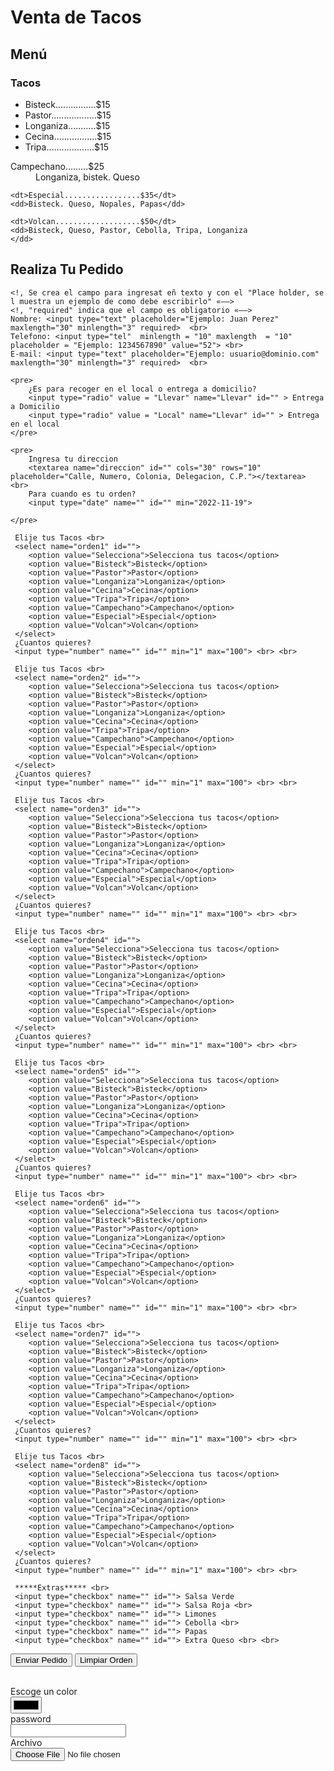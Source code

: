 <!DOCTYPE html>
<html lang="en">
<head>
    <meta charset="UTF-8">
    <meta http-equiv="X-UA-Compatible" content="IE=edge">
    <meta name="viewport" content="width=device-width, initial-scale=1.0">
    <title>Formulario</title>
</head>
<body>
<h1> Venta de Tacos</h1>
<h2>Menú</h2>
<h3>Tacos</h3>
<ul>
    <li>Bisteck................$15</li>
    <li>Pastor..................$15</li>
    <li>Longaniza...........$15</li>
    <li>Cecina.................$15</li>
    <li>Tripa...................$15</li>
</ul>

<dl>
    <dt>Campechano.........$25</dt>
    <dd>Longaniza, bistek. Queso</dd>

    <dt>Especial.................$35</dt>
    <dd>Bisteck. Queso, Nopales, Papas</dd>

    <dt>Volcan...................$50</dt>
    <dd>Bisteck, Queso, Pastor, Cebolla, Tripa, Longaniza
    </dd>
</dl>

<h2> Realiza Tu Pedido</h2>

<form action="" method="">

    <!, Se crea el campo para ingresat eñ texto y con el "Place holder, se l muestra un ejemplo de como debe escribirlo" «––>
    <!, "required" indica que el campo es obligatorio «––>
    Nombre: <input type="text" placeholder="Ejemplo: Juan Perez" maxlength="30" minlength="3" required>  <br>
    Telefono: <input type="tel"  minlength = "10" maxlength  = "10" placeholder = "Ejemplo: 1234567890" value="52"> <br>
    E-mail: <input type="text" placeholder="Ejemplo: usuario@dominio.com" maxlength="30" minlength="3" required>  <br>

    <pre>
        ¿Es para recoger en el local o entrega a domicilio?
        <input type="radio" value = "Llevar" name="Llevar" id="" > Entrega a Domicilio
        <input type="radio" value = "Local" name="Llevar" id="" > Entrega en el local
    </pre>

    <pre>
        Ingresa tu direccion
        <textarea name="direccion" id="" cols="30" rows="10" placeholder="Calle, Numero, Colonia, Delegacion, C.P."></textarea> <br>
        Para cuando es tu orden?
        <input type="date" name="" id="" min="2022-11-19">

    </pre>

     Elije tus Tacos <br>
     <select name="orden1" id="">
        <option value="Selecciona">Selecciona tus tacos</option>
        <option value="Bisteck">Bisteck</option>
        <option value="Pastor">Pastor</option>
        <option value="Longaniza">Longaniza</option>
        <option value="Cecina">Cecina</option>
        <option value="Tripa">Tripa</option>
        <option value="Campechano">Campechano</option>
        <option value="Especial">Especial</option>
        <option value="Volcan">Volcan</option>
     </select> 
     ¿Cuantos quieres? 
     <input type="number" name="" id="" min="1" max="100"> <br> <br>

     Elije tus Tacos <br>
     <select name="orden2" id="">
        <option value="Selecciona">Selecciona tus tacos</option>
        <option value="Bisteck">Bisteck</option>
        <option value="Pastor">Pastor</option>
        <option value="Longaniza">Longaniza</option>
        <option value="Cecina">Cecina</option>
        <option value="Tripa">Tripa</option>
        <option value="Campechano">Campechano</option>
        <option value="Especial">Especial</option>
        <option value="Volcan">Volcan</option>
     </select> 
     ¿Cuantos quieres? 
     <input type="number" name="" id="" min="1" max="100"> <br> <br>

     Elije tus Tacos <br>
     <select name="orden3" id="">
        <option value="Selecciona">Selecciona tus tacos</option>
        <option value="Bisteck">Bisteck</option>
        <option value="Pastor">Pastor</option>
        <option value="Longaniza">Longaniza</option>
        <option value="Cecina">Cecina</option>
        <option value="Tripa">Tripa</option>
        <option value="Campechano">Campechano</option>
        <option value="Especial">Especial</option>
        <option value="Volcan">Volcan</option>
     </select> 
     ¿Cuantos quieres? 
     <input type="number" name="" id="" min="1" max="100"> <br> <br>

     Elije tus Tacos <br>
     <select name="orden4" id="">
        <option value="Selecciona">Selecciona tus tacos</option>
        <option value="Bisteck">Bisteck</option>
        <option value="Pastor">Pastor</option>
        <option value="Longaniza">Longaniza</option>
        <option value="Cecina">Cecina</option>
        <option value="Tripa">Tripa</option>
        <option value="Campechano">Campechano</option>
        <option value="Especial">Especial</option>
        <option value="Volcan">Volcan</option>
     </select> 
     ¿Cuantos quieres? 
     <input type="number" name="" id="" min="1" max="100"> <br> <br>

     Elije tus Tacos <br>
     <select name="orden5" id="">
        <option value="Selecciona">Selecciona tus tacos</option>
        <option value="Bisteck">Bisteck</option>
        <option value="Pastor">Pastor</option>
        <option value="Longaniza">Longaniza</option>
        <option value="Cecina">Cecina</option>
        <option value="Tripa">Tripa</option>
        <option value="Campechano">Campechano</option>
        <option value="Especial">Especial</option>
        <option value="Volcan">Volcan</option>
     </select> 
     ¿Cuantos quieres? 
     <input type="number" name="" id="" min="1" max="100"> <br> <br>

     Elije tus Tacos <br>
     <select name="orden6" id="">
        <option value="Selecciona">Selecciona tus tacos</option>
        <option value="Bisteck">Bisteck</option>
        <option value="Pastor">Pastor</option>
        <option value="Longaniza">Longaniza</option>
        <option value="Cecina">Cecina</option>
        <option value="Tripa">Tripa</option>
        <option value="Campechano">Campechano</option>
        <option value="Especial">Especial</option>
        <option value="Volcan">Volcan</option>
     </select> 
     ¿Cuantos quieres? 
     <input type="number" name="" id="" min="1" max="100"> <br> <br>

     Elije tus Tacos <br>
     <select name="orden7" id="">
        <option value="Selecciona">Selecciona tus tacos</option>
        <option value="Bisteck">Bisteck</option>
        <option value="Pastor">Pastor</option>
        <option value="Longaniza">Longaniza</option>
        <option value="Cecina">Cecina</option>
        <option value="Tripa">Tripa</option>
        <option value="Campechano">Campechano</option>
        <option value="Especial">Especial</option>
        <option value="Volcan">Volcan</option>
     </select> 
     ¿Cuantos quieres? 
     <input type="number" name="" id="" min="1" max="100"> <br> <br>

     Elije tus Tacos <br>
     <select name="orden8" id="">
        <option value="Selecciona">Selecciona tus tacos</option>
        <option value="Bisteck">Bisteck</option>
        <option value="Pastor">Pastor</option>
        <option value="Longaniza">Longaniza</option>
        <option value="Cecina">Cecina</option>
        <option value="Tripa">Tripa</option>
        <option value="Campechano">Campechano</option>
        <option value="Especial">Especial</option>
        <option value="Volcan">Volcan</option>
     </select> 
     ¿Cuantos quieres? 
     <input type="number" name="" id="" min="1" max="100"> <br> <br>

     *****Extras***** <br>
     <input type="checkbox" name="" id=""> Salsa Verde 
     <input type="checkbox" name="" id=""> Salsa Roja <br>
     <input type="checkbox" name="" id=""> Limones 
     <input type="checkbox" name="" id=""> Cebolla <br>
     <input type="checkbox" name="" id=""> Papas 
     <input type="checkbox" name="" id=""> Extra Queso <br> <br>

<input type="submit" value="Enviar Pedido"> <input type="reset" value="Limpiar Orden"> <br> <br>

Escoge un color <br>
<input type="color" name="" id="" > <br>
password <br>
<input type="password" name="" id=""> <br>
Archivo <br>
<input type="file" name="" id=""> <br>
</form>


    
</body>
</html>

